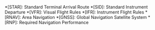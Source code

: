 *[STAR]: Standard Terminal Arrival Route 
*[SID]: Standard Instrument Departure 
*[VFR]: Visual Flight Rules 
*[IFR]: Instrument Flight Rules 
*[RNAV]: Area Navigation 
*[GNSS]: Global Navigation Satellite System 
*[RNP]: Required Navigation Performance
